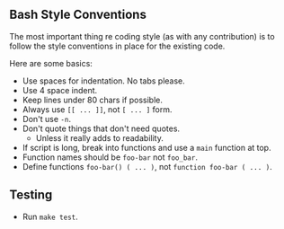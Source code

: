 ## Bash Style Conventions

The most important thing re coding style (as with any contribution) is to
follow the style conventions in place for the existing code.

Here are some basics:

* Use spaces for indentation.
  No tabs please.
* Use 4 space indent.
* Keep lines under 80 chars if possible.
* Always use `[[ ... ]]`, not `[ ... ]` form.
* Don't use `-n`.
* Don't quote things that don't need quotes.
  * Unless it really adds to readability.
* If script is long, break into functions and use a `main` function at top.
* Function names should be `foo-bar` not `foo_bar`.
* Define functions `foo-bar() ( ... )`, not `function foo-bar ( ... )`.


## Testing

* Run `make test`.

